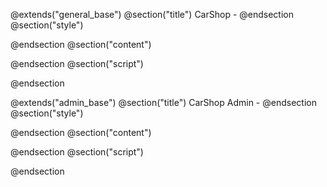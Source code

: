 @extends("general_base")
@section("title") CarShop -  @endsection
@section("style")

@endsection
@section("content")

@endsection
@section("script")

@endsection



@extends("admin_base")
@section("title") CarShop Admin -  @endsection
@section("style")

@endsection
@section("content")

@endsection
@section("script")

@endsection